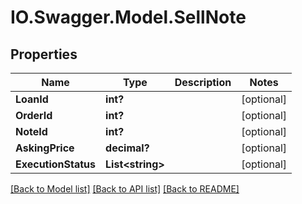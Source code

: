 # IO.Swagger.Model.SellNote
## Properties

Name | Type | Description | Notes
------------ | ------------- | ------------- | -------------
**LoanId** | **int?** |  | [optional] 
**OrderId** | **int?** |  | [optional] 
**NoteId** | **int?** |  | [optional] 
**AskingPrice** | **decimal?** |  | [optional] 
**ExecutionStatus** | **List&lt;string&gt;** |  | [optional] 

[[Back to Model list]](../README.md#documentation-for-models) [[Back to API list]](../README.md#documentation-for-api-endpoints) [[Back to README]](../README.md)

